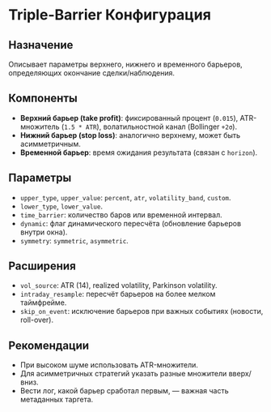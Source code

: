 # Triple-Barrier Конфигурация

## Назначение
Описывает параметры верхнего, нижнего и временного барьеров, определяющих окончание сделки/наблюдения.

## Компоненты
- **Верхний барьер (take profit)**: фиксированный процент (`0.015`), ATR-множитель (`1.5 * ATR`), волатильностной канал (Bollinger `+2σ`).
- **Нижний барьер (stop loss)**: аналогично верхнему, может быть асимметричным.
- **Временной барьер**: время ожидания результата (связан с `horizon`).

## Параметры
- `upper_type`, `upper_value`: `percent`, `atr`, `volatility_band`, `custom`.
- `lower_type`, `lower_value`.
- `time_barrier`: количество баров или временной интервал.
- `dynamic`: флаг динамического пересчёта (обновление барьеров внутри окна).
- `symmetry`: `symmetric`, `asymmetric`.

## Расширения
- `vol_source`: ATR (14), realized volatility, Parkinson volatility.
- `intraday_resample`: пересчёт барьеров на более мелком таймфрейме.
- `skip_on_event`: исключение барьеров при важных событиях (новости, roll-over).

## Рекомендации
- При высоком шуме использовать ATR-множители.
- Для асимметричных стратегий указать разные множители вверх/вниз.
- Вести лог, какой барьер сработал первым, — важная часть метаданных таргета.
